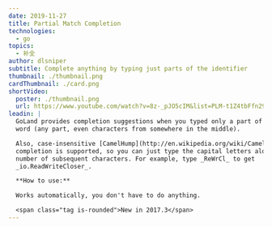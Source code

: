 ```yaml
---
date: 2019-11-27
title: Partial Match Completion
technologies:
  - go
topics:
  - 补全
author: dlsniper
subtitle: Complete anything by typing just parts of the identifier
thumbnail: ./thumbnail.png
cardThumbnail: ./card.png
shortVideo:
  poster: ./thumbnail.png
  url: https://www.youtube.com/watch?v=8z-_pJO5cIM&list=PLM-t1Z4tbFfn291KlSOQE_ulCAyzXO3uA
leadin: |
  GoLand provides completion suggestions when you typed only a part of a
  word (any part, even characters from somewhere in the middle).

  Also, case-insensitive [CamelHump](http://en.wikipedia.org/wiki/CamelCase)
  completion is supported, so you can just type the capital letters along with a
  number of subsequent characters. For example, type _ReWrCl_ to get
  _io.ReadWriteCloser_.

  **How to use:**

  Works automatically, you don't have to do anything.

  <span class="tag is-rounded">New in 2017.3</span>
---
```


